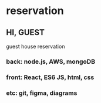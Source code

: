 # reservation
## HI, GUEST
guest house reservation

### back: node.js, AWS, mongoDB

### front: React, ES6 JS, html, css

### etc: git, figma, diagrams
